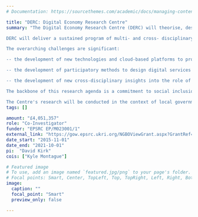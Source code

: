 ```yaml
---
# Documentation: https://sourcethemes.com/academic/docs/managing-content/

title: "DERC: Digital Economy Research Centre"
summary: "The Digital Economy Research Centre (DERC) will theorise, design, develop, and evaluate new digitally mediated models of citizen participation that engage communities, the third sector, local government and (crucially) the commercial digital economy in developing the future of local service provision and local democracy.

DERC will deliver a sustained program of multi- and cross- disciplinary research using research methods that are participatory, action-based, and embedded in the real world. The research approach will operate across multiple scales (e.g. individual, family, community, institution) and involve long-term embedded research activity at scale.

The overarching challenges are significant:

-- the development of new technologies and cloud-based platforms to provide access to open and citizen-generated data, big data analytics and software services at scale to support trusted communication, transactions, and co-production between coalitions of citizens, local government, the third and commercial sectors;

-- the development of participatory methods to design digital services to support citizen prosumption at the scales of communities and beyond;

-- the development of new cross-disciplinary insights into the role of digital technologies to support these service delivery contexts as well as understandings of the interdependency between contexts and their corresponding services.

The backbone of this research agenda is a commitment to social inclusion and the utilisation of participatory processes for user engagement, consultation and representation in the design and adoption of new forms of digital services. The main research themes of DERC address the development of models of digitally enabled citizen participation in local democracy (planning), public health, social care and education, and the nature of new civic media to support these.

The Centre's research will be conducted in the context of local government service provision in the Northeast of England, in close partnership with Newcastle City Council, Gateshead Council and Northumberland, and supported by a consortium of key commercial, third sector and professional body partners. DERC's extensive program of research, knowledge exchange and public engagement activities will involve over 20 postdoctoral researchers and 25 investigators from Computer Science (HCI, Social Computing, Cloud Computing, Security), Business & Economics, Behavioural Science, Planning, Education, Statistics, Social Gerontology, Public Health and Health Services Research."
tags: []

amount: "£4,051,357"
role: "Co-Investigator"
funder: "EPSRC EP/M023001/1"
external_link: "https://gow.epsrc.ukri.org/NGBOViewGrant.aspx?GrantRef=EP/M023001/1"
date_start: "2015-11-01"
date_end: "2021-10-01"
pi:  "David Kirk"
cois: ["Kyle Montague"]

# Featured image
# To use, add an image named `featured.jpg/png` to your page's folder.
# Focal points: Smart, Center, TopLeft, Top, TopRight, Left, Right, BottomLeft, Bottom, BottomRight.
image:
  caption: ""
  focal_point: "Smart"
  preview_only: false

---
```

